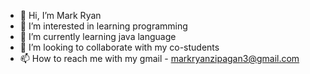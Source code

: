 - 👋 Hi, I’m Mark Ryan
- 👀 I’m interested in learning programming
- 🌱 I’m currently learning java language
- 💞️ I’m looking to collaborate with my co-students
- 📫 How to reach me with my gmail - markryanzipagan3@gmail.com

<!---
Mrakdatkom/Mrakdatkom is a ✨ special ✨ repository because its `README.md` (this file) appears on your GitHub profile.
You can click the Preview link to take a look at your changes.
--->
